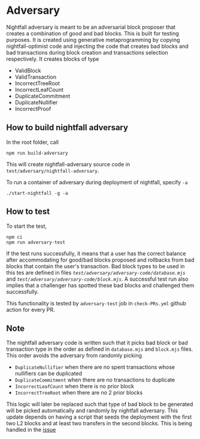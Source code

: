 # Adversary

Nightfall adversary is meant to be an adversarial block proposer that creates a combination of good and bad blocks. This is built for testing purposes. It is created using generative metaprogramming by copying nightfall-optimist code and injecting the code that creates bad blocks and bad transactions during block creation and transactions selection respectively. It creates blocks of type

- ValidBlock
- ValidTransaction
- IncorrectTreeRoot
- IncorrectLeafCount
- DuplicateCommitment
- DuplicateNullifier
- IncorrectProof

## How to build nightfall adversary

In the root folder, call
```
npm run build-adversary
```
This will create nightfall-adversary source code in `test/adversary/nightfall-adversary`.

To run a container of adversary during deployment of nightfall, specify `-a`
```
./start-nightfall -g -a
```

## How to test

To start the test,
```
npm ci
npm run adversary-test
```

If the test runs successfully, it means that a user has the correct balance after accommodating for good/bad blocks proposed and rollbacks from bad blocks that contain the user's transaction. Bad block types to be used in this tes are defined in files *`test/adversary/adversary-code/database.mjs`* and *`test/adversary/adversary-code/block.mjs`*. A successful test run also implies that a challenger has spotted these bad blocks and challenged them successfully.

This functionality is tested by `adversary-test` job in `check-PRs.yml` github action for every PR.

## Note

The nightfall adversary code is written such that it picks bad block or bad transaction type in the order as defined in `database.mjs` and `block.mjs` files. This order avoids the adversary from randomly picking

- `DuplicateNullifier` when there are no spent transactions whose nullifiers can be duplicated
- `DuplicateCommitment` when there are no transactions to duplicate
- `IncorrectLeafCount` when there is no prior block
- `IncorrectTreeRoot` when there are no 2 prior blocks

This logic will later be replaced such that type of bad block to be generated will be picked automatically and randomly by nightfall adversary. This update depends on having a script that seeds the deployment with the first two L2 blocks and at least two transfers in the second blocks. This is being handled in the [issue](https://github.com/EYBlockchain/nightfall_3/issues/521)
